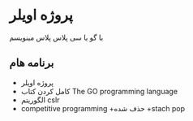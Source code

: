 ﻿# پروژه اویلر
با گو یا سی پلاس پلاس مینویسم

## برنامه هام
+ پروژه اویلر
+ کامل کردن کتاب The GO programming language
+ الگوریتم cslr
+ competitive programming
+حذف شده
+stach pop
